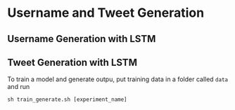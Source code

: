 # Username and Tweet Generation

## Username Generation with LSTM

## Tweet Generation with LSTM

To train a model and generate outpu, put training data in a folder called `data` and run 
```
sh train_generate.sh [experiment_name]
```

